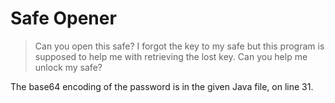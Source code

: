 # Safe Opener

> Can you open this safe?
> I forgot the key to my safe but this program is supposed to help me with retrieving the lost key. Can you help me unlock my safe?

The base64 encoding of the password is in the given Java file, on line 31.
